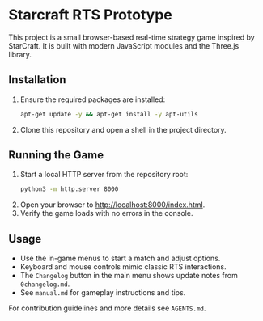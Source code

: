 # Starcraft RTS Prototype

This project is a small browser-based real-time strategy game inspired by StarCraft. It is built with modern JavaScript modules and the Three.js library.

## Installation
1. Ensure the required packages are installed:
   ```bash
   apt-get update -y && apt-get install -y apt-utils
   ```
2. Clone this repository and open a shell in the project directory.

## Running the Game
1. Start a local HTTP server from the repository root:
   ```bash
   python3 -m http.server 8000
   ```
2. Open your browser to [http://localhost:8000/index.html](http://localhost:8000/index.html).
3. Verify the game loads with no errors in the console.

## Usage
- Use the in-game menus to start a match and adjust options.
- Keyboard and mouse controls mimic classic RTS interactions.
- The `Changelog` button in the main menu shows update notes from `0changelog.md`.
- See `manual.md` for gameplay instructions and tips.

For contribution guidelines and more details see `AGENTS.md`.
